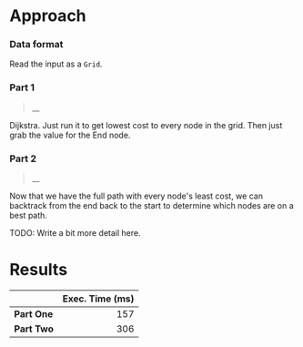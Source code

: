 # Approach
### Data format

Read the input as a `Grid`.

### Part 1
> __

Dijkstra. Just run it to get lowest cost to every node in the grid. Then just grab the value for the End node.

### Part 2
> __

Now that we have the full path with every node's least cost, we can backtrack from the end back to the start to determine
which nodes are on a best path.

TODO: Write a bit more detail here.

# Results

|              | Exec. Time (ms) |
|--------------|----------------:|
| **Part One** |             157 |
| **Part Two** |             306 |

